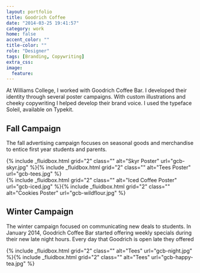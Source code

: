```yaml
---
layout: portfolio
title: Goodrich Coffee
date: "2014-03-25 19:41:57"
category: work
home: false
accent_color: ""
title-color: ""
role: "Designer"
tags: [Branding, Copywriting]
extra_css:
image:
  feature:
---
```


At Williams College, I worked with Goodrich Coffee Bar. I developed their identity through several poster campaigns. With custom illustrations and cheeky copywriting I helped develop their brand voice. I used the typeface Soleil, available on Typekit.

## Fall Campaign
The fall advertising campaign focuses on seasonal goods and merchandise to entice first year students and parents. 
<div>
{% include _fluidbox.html grid="2" class="" alt="Skyr Poster" url="gcb-skyr.jpg" %}{% include _fluidbox.html grid="2" class="" alt="Tees Poster" url="gcb-tees.jpg" %}
</div>
<div>
{% include _fluidbox.html grid="2" class="" alt="Iced Coffee Poster" url="gcb-iced.jpg" %}{% include _fluidbox.html grid="2" class="" alt="Cookies Poster" url="gcb-wildflour.jpg" %}
</div>


## Winter Campaign
The winter campaign focused on communicating new deals to students. In January 2014, Goodrich Coffee Bar started offering weekly specials during their new late night hours. Every day that Goodrich is open late they offered 

<div>
{% include _fluidbox.html grid="2" class="" alt="Tees" url="gcb-night.jpg" %}{% include _fluidbox.html grid="2" class="" alt="Tees" url="gcb-happy-tea.jpg" %}
</div>
